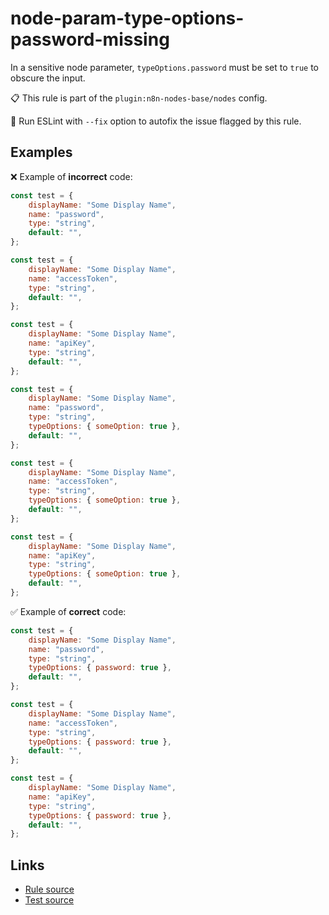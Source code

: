 [//]: # "File generated from a template. Do not edit this file directly."

# node-param-type-options-password-missing

In a sensitive node parameter, `typeOptions.password` must be set to `true` to obscure the input.

📋 This rule is part of the `plugin:n8n-nodes-base/nodes` config.

🔧 Run ESLint with `--fix` option to autofix the issue flagged by this rule.

## Examples

❌ Example of **incorrect** code:

```js
const test = {
	displayName: "Some Display Name",
	name: "password",
	type: "string",
	default: "",
};

const test = {
	displayName: "Some Display Name",
	name: "accessToken",
	type: "string",
	default: "",
};

const test = {
	displayName: "Some Display Name",
	name: "apiKey",
	type: "string",
	default: "",
};

const test = {
	displayName: "Some Display Name",
	name: "password",
	type: "string",
	typeOptions: { someOption: true },
	default: "",
};

const test = {
	displayName: "Some Display Name",
	name: "accessToken",
	type: "string",
	typeOptions: { someOption: true },
	default: "",
};

const test = {
	displayName: "Some Display Name",
	name: "apiKey",
	type: "string",
	typeOptions: { someOption: true },
	default: "",
};
```

✅ Example of **correct** code:

```js
const test = {
	displayName: "Some Display Name",
	name: "password",
	type: "string",
	typeOptions: { password: true },
	default: "",
};

const test = {
	displayName: "Some Display Name",
	name: "accessToken",
	type: "string",
	typeOptions: { password: true },
	default: "",
};

const test = {
	displayName: "Some Display Name",
	name: "apiKey",
	type: "string",
	typeOptions: { password: true },
	default: "",
};
```

## Links

- [Rule source](../../lib/rules/node-param-type-options-password-missing.ts)
- [Test source](../../tests/node-param-type-options-password-missing.test.ts)
